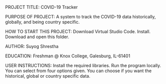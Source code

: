 PROJECT TITLE: COVID-19 Tracker

PURPOSE OF PROJECT: A system to track the COVID-19 data historically, globally, and being country specific.

HOW TO START THIS PROJECT: Download Virtual Studio Code. Install. Download and open this folder.

AUTHOR: Suyog Shrestha

EDUCATION: Freshman @ Knox College, Galesburg, IL-61401

USER INSTRUCTIONS: Install the required libraries. Run the program locally. You can select from four options given. You can choose if you want the historical, global or country specific data.
